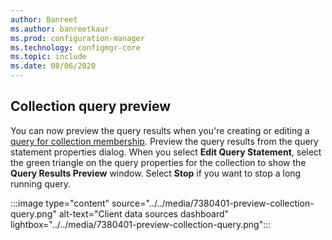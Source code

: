 ```yaml
---
author: Banreet
ms.author: banreetkaur
ms.prod: configuration-manager
ms.technology: configmgr-core
ms.topic: include
ms.date: 08/06/2020
---
```


## Collection query preview
<!--7380401-->
You can now preview the query results when you're creating or editing a [query for collection membership](../../../../clients/manage/collections/create-collections.md#bkmk-query). Preview the query results from the query statement properties dialog. When you select **Edit Query Statement**, select the green triangle on the query properties for the collection to show the **Query Results Preview** window. Select **Stop** if you want to stop a long running query.

:::image type="content" source="../../media/7380401-preview-collection-query.png" alt-text="Client data sources dashboard" lightbox="../../media/7380401-preview-collection-query.png":::